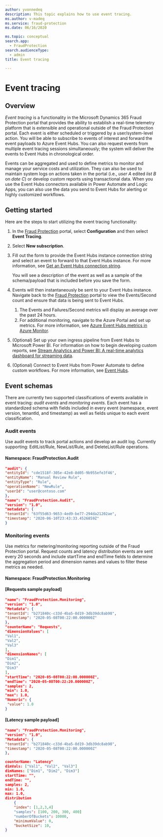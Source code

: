 ```yaml
---
author: yvonnedeq
description: This topic explains how to use event tracing.
ms.author: v-madeq
ms.service: fraud-protection
ms.date: 06/16/2020

ms.topic: conceptual
search.app:
  - FraudProtection
search.audienceType:
  - admin
title: Event tracing

---
```

# Event tracing

## Overview

*Event tracing* is a functionality in the Microsoft Dynamics 365 Fraud Protection portal that provides the ability to establish a real-time telemetry platform that is extensible and operational outside of the Fraud Protection portal. Each event is either scheduled or triggered by a user/system-level action. You will be able to subscribe to events of interest and forward the event payloads to Azure Event Hubs. You can also request events from multiple event tracing sessions simultaneously; the system will deliver the events to Event Hubs in chronological order.

Events can be aggregated and used to define metrics to monitor and manage your service costs and utilization. They can also be used to maintain system logs on actions taken in the portal (i.e., *user A* edited *list B* on *date C*) or develop custom reports using transactional data. When you use the Event Hubs connectors available in Power Automate and Logic Apps, you can also use the data you send to Event Hubs for alerting or highly customized workflows.

## Getting started

Here are the steps to start utilizing the event tracing functionality:

1. In the [Fraud Protection](https://nam06.safelinks.protection.outlook.com/?url=https%3A%2F%2Fdfp.microsoft.com%2F&data=02%7C01%7Cv-madeq%40microsoft.com%7C86e8b55e29fd42e1c32508d806c77c4c%7C72f988bf86f141af91ab2d7cd011db47%7C1%7C0%7C637266801155879313&sdata=ildJrF5HjZLm3iUmRDEkA09BCEtiTvGDMhRJIglVFB8%3D&reserved=0) portal, select **Configuration** and then select **Event Tracing**.

1. Select **New subscription**.

1. Fill out the form to provide the Event Hubs instance connection string and select an event to forward to that Event Hubs instance. For more information, see [Get an Event Hubs connection string](https://docs.microsoft.com/azure/event-hubs/event-hubs-get-connection-string).

    You will see a description of the event as well as a sample of the schema/payload that is included before you save the form.

1. Events will then instantaneously be sent to your Event Hubs instance. Navigate back to the [Fraud Protection](https://nam06.safelinks.protection.outlook.com/?url=https%3A%2F%2Fdfp.microsoft.com%2F&data=02%7C01%7Cv-madeq%40microsoft.com%7C86e8b55e29fd42e1c32508d806c77c4c%7C72f988bf86f141af91ab2d7cd011db47%7C1%7C0%7C637266801155879313&sdata=ildJrF5HjZLm3iUmRDEkA09BCEtiTvGDMhRJIglVFB8%3D&reserved=0) portal to view the Events/Second count and ensure that data is being sent to Event Hubs.

    1. The Events and Failures/Second metrics will display an average over the past 24 hours.
    1. For additional monitoring, navigate to the Azure Portal and set up metrics. For more information, see [Azure Event Hubs metrics in Azure Monitor](https://docs.microsoft.com/azure/event-hubs/event-hubs-metrics-azure-monitor).

1. (Optional) Set up your own ingress pipeline from Event Hubs to Microsoft Power BI. For information on how to begin developing custom reports, see [Stream Analytics and Power BI: A real-time analytics dashboard for streaming data](https://docs.microsoft.com/azure/stream-analytics/stream-analytics-power-bi-dashboard).

1. (Optional) Connect to Event Hubs from Power Automate to define custom workflows. For more information, see [Event Hubs](https://docs.microsoft.com/connectors/eventhubs/).

## Event schemas

There are currently two supported classifications of events available in event tracing: *audit events* and *monitoring events*. Each event has a standardized schema with fields included in every event (namespace, event version, tenantId, and timestamp) as well as fields unique to each event classification.

### Audit events

Use audit events to track portal actions and develop an audit log. Currently supporting: EditList/Rule, NewList/Rule, and DeleteList/Rule operations.

#### Namespace: FraudProtection.Audit

```json
"audit": {
"entityId": "cde1518f-305e-42e8-8d05-9b955efe3f46",
"entityName": "Manual Review Rule",
"entityType": "Rule",
"operationName": "NewRule",
"userId": "user@contoso.com"
},
"name": "FraudProtection.Audit",
"version": "1.0",
"metadata": {
"tenantId": "63f55d63-9653-4ed9-be77-294da21202ae",
"timestamp": "2020-06-10T23:43:33.4526859Z"
}
```

### Monitoring events

Use metrics for metering/monitoring reporting outside of the Fraud Protection portal. Request counts and latency distribution events are sent every 20 seconds and include startTime and endTime fields to determine the aggregation period and dimension names and values to filter these metrics as needed.

#### Namespace: FraudProtection.Monitoring

#### [Requests sample payload]

```json
"name": "FraudProtection.Monitoring",
"version": "1.0",
"Metadata": {
"tenantId": "b271840c-c33d-4ba5-8d19-3db39dc8ab98",
"timestamp": "2020-05-08T00:22:00.000000Z"
},
"counterName": "Requests",
"dimensionValues": [
"Val1",
"Val2",
"Val3"
],
"dimensionNames": [
"Dim1",
"Dim2",
"Dim3"
],
"startTime": "2020-05-08T00:22:00.000000Z",
"endTime": "2020-05-08T00:22:20.000000Z",
"samples": 2,
"min": 1.0,
"max": 1.0,
"Numeric": {
 "value": 1.0
}
```

#### [Latency sample payload]

```json
"name": "FraudProtection.Monitoring",
"version": "1.0",
"Metadata": {
"tenantId": "b271840c-c33d-4ba5-8d19-3db39dc8ab98",
"timestamp": "2020-05-08T00:22:00.000000Z"
},

counterName: "Latency"
dimVals: ["Val1", "Val2", "Val3"]
dimNames: ["Dim1", "Dim2", "Dim3"]
startTime: "",
endTime: "",
samples: 2,
min: 1.0,
max: 1.0,
distribution
    {
    "index": [1,2,3,4]
    "samples": [100, 200, 300, 400]
    "numberOfBuckets": 10000,
    "minimumValue": 0,
    "bucketSize": 10,
}
```

